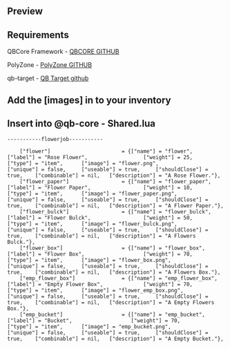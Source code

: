 ## Preview

## Requirements
QBCore Framework - [QBCORE GITHUB](https://github.com/qbcore-framework/qb-core)

PolyZone - [PolyZone GITHUB](https://github.com/mkafrin/PolyZone)

qb-target - [QB Target github](https://github.com/qbcore-framework/qb-target)


## Add the [images] in to your inventory


## Insert into @qb-core - Shared.lua

```
-----------flowerjob-----------

	["flower"] 		 	 	 		 = {["name"] = "flower", 					["label"] = "Rose Flower", 					["weight"] = 25, 		["type"] = "item", 		["image"] = "flower.png", 						["unique"] = false, 	["useable"] = true, 	["shouldClose"] = true,    ["combinable"] = nil,   ["description"] = "A Rose Flower."},
	["flower_paper"] 		 	 	 = {["name"] = "flower_paper", 				["label"] = "Flower Paper", 				["weight"] = 10, 		["type"] = "item", 		["image"] = "flower_paper.png", 				["unique"] = false, 	["useable"] = true, 	["shouldClose"] = true,    ["combinable"] = nil,   ["description"] = "A Flower Paper."},
	["flower_bulck"] 		 	 	 = {["name"] = "flower_bulck", 				["label"] = "Flower Bulck", 				["weight"] = 50, 		["type"] = "item", 		["image"] = "flower_bulck.png", 				["unique"] = false, 	["useable"] = true, 	["shouldClose"] = true,    ["combinable"] = nil,   ["description"] = "A Flowers Bulck."},
	["flower_box"] 		 	 	 	 = {["name"] = "flower_box", 				["label"] = "Flower Box", 					["weight"] = 70, 		["type"] = "item", 		["image"] = "flower_box.png", 				["unique"] = false, 	["useable"] = true, 	["shouldClose"] = true,    ["combinable"] = nil,   ["description"] = "A Flowers Box."},
	["emp_flower_box"] 		 	 	 = {["name"] = "emp_flower_box", 			["label"] = "Empty Flower Box", 			["weight"] = 70, 		["type"] = "item", 		["image"] = "flower_emp_box.png", 				["unique"] = false, 	["useable"] = true, 	["shouldClose"] = true,    ["combinable"] = nil,   ["description"] = "A Empty Flowers Box."},
	["emp_bucket"] 		 	 	 	 = {["name"] = "emp_bucket", 				["label"] = "Bucket", 					["weight"] = 70, 		["type"] = "item", 		["image"] = "emp_bucket.png", 				["unique"] = false, 	["useable"] = true, 	["shouldClose"] = true,    ["combinable"] = nil,   ["description"] = "A Empty Bucket."},
```
